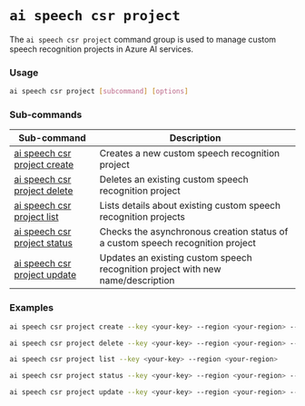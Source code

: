 # `ai speech csr project`

The `ai speech csr project` command group is used to manage custom speech recognition projects in Azure AI services.

### Usage

``` bash
ai speech csr project [subcommand] [options]
```

### Sub-commands

| Sub-command                     | Description                                                                       |
|---------------------------------|-----------------------------------------------------------------------------------|
| [ai speech csr project create](./create.md) | Creates a new custom speech recognition project                               |
| [ai speech csr project delete](./delete.md) | Deletes an existing custom speech recognition project                        |
| [ai speech csr project list](./list.md)     | Lists details about existing custom speech recognition projects              |
| [ai speech csr project status](./status.md) | Checks the asynchronous creation status of a custom speech recognition project|
| [ai speech csr project update](./update.md) | Updates an existing custom speech recognition project with new name/description|

### Examples

``` bash title="Create a new custom speech recognition project"
ai speech csr project create --key <your-key> --region <your-region> --name <project-name> --language <language-code> --description <project-description>
```

``` bash title="Delete an existing custom speech recognition project"
ai speech csr project delete --key <your-key> --region <your-region> --project <project-url>
```

``` bash title="List all custom speech recognition projects"
ai speech csr project list --key <your-key> --region <your-region>
```

``` bash title="Check the status of a custom speech recognition project"
ai speech csr project status --key <your-key> --region <your-region> --project <project-url>
```

``` bash title="Update a custom speech recognition project"
ai speech csr project update --key <your-key> --region <your-region> --project <project-url> --name <new-name> --description <new-description>
```
